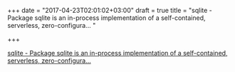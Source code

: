 +++
date = "2017-04-23T02:01:02+03:00"
draft = true
title = "sqlite - Package sqlite is an in-process implementation of a self-contained, serverless, zero-configura... "

+++

<p><a href="https://t.co/y3rn9rYUyH">sqlite - Package sqlite is an in-process implementation of a self-contained, serverless, zero-configura... </a></p>
